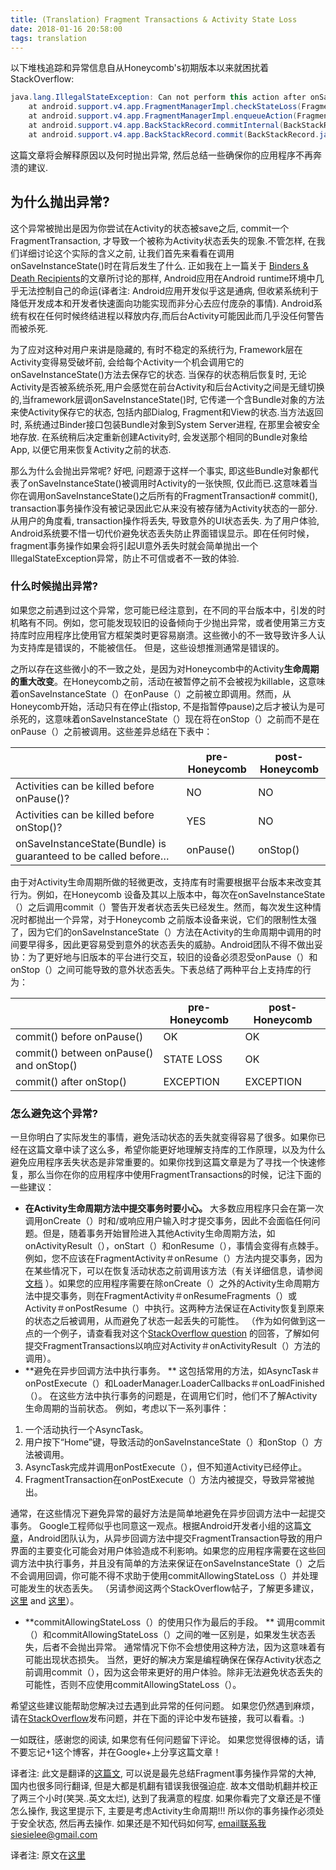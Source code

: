 ```yaml
---
title: (Translation) Fragment Transactions & Activity State Loss
date: 2018-01-16 20:58:00
tags: translation
---
```


以下堆栈追踪和异常信息自从Honeycomb's初期版本以来就困扰着StackOverflow:

```java
java.lang.IllegalStateException: Can not perform this action after onSaveInstanceState
    at android.support.v4.app.FragmentManagerImpl.checkStateLoss(FragmentManager.java:1341)
    at android.support.v4.app.FragmentManagerImpl.enqueueAction(FragmentManager.java:1352)
    at android.support.v4.app.BackStackRecord.commitInternal(BackStackRecord.java:595)
    at android.support.v4.app.BackStackRecord.commit(BackStackRecord.java:574)
```

这篇文章将会解释原因以及何时抛出异常, 然后总结一些确保你的应用程序不再奔溃的建议.

## **为什么抛出异常?**

这个异常被抛出是因为你尝试在Activity的状态被save之后, commit一个FragmentTransaction, 才导致一个被称为Activity状态丢失的现象.不管怎样, 在我们详细讨论这个实际的含义之前, 让我们首先来看看在调用onSaveInstanceState()时在背后发生了什么. 正如我在上一篇关于 [Binders & Death Recipients](https://www.androiddesignpatterns.com/2013/08/binders-death-recipients.html)的文章所讨论的那样, Android应用在Android runtime环境中几乎无法控制自己的命运(译者注: Android应用开发似乎这是通病, 但收紧系统利于降低开发成本和开发者快速面向功能实现而非分心去应付庞杂的事情). Android系统有权在任何时候终结进程以释放内存,而后台Activity可能因此而几乎没任何警告而被杀死.

为了应对这种对用户来讲是隐藏的, 有时不稳定的系统行为, Framework层在Activity变得易受破坏前, 会给每个Activity一个机会调用它的onSaveInstanceState()方法去保存它的状态. 当保存的状态稍后恢复时, 无论Activity是否被系统杀死,用户会感觉在前台Activity和后台Activity之间是无缝切换的,当framework层调onSaveInstanceState()时, 它传递一个含Bundle对象的方法来使Activity保存它的状态, 包括内部Dialog, Fragment和View的状态.当方法返回时, 系统通过Binder接口包装Bundle对象到System Server进程, 在那里会被安全地存放. 在系统稍后决定重新创建Activity时, 会发送那个相同的Bundle对象给App, 以便它用来恢复Activity之前的状态.

那么为什么会抛出异常呢? 好吧, 问题源于这样一个事实, 即这些Bundle对象都代表了onSaveInstanceState()被调用时Activity的一张快照, 仅此而已.这意味着当你在调用onSaveInstanceState()之后所有的FragmentTransaction# commit(), transaction事务操作没有被记录因此它从来没有被存储为Activity状态的一部分.从用户的角度看, transaction操作将丢失, 导致意外的UI状态丢失. 为了用户体验, Android系统要不惜一切代价避免状态丢失防止界面错误显示。即在任何时候，fragment事务操作如果会将引起UI意外丢失时就会简单抛出一个IllegalStateException异常，防止不可信或者不一致的体验.

### **什么时候抛出异常?**

如果您之前遇到过这个异常，您可能已经注意到，在不同的平台版本中，引发的时机略有不同。例如，您可能发现较旧的设备倾向于少抛出异常，或者使用第三方支持库时应用程序比使用官方框架类时更容易崩溃。这些微小的不一致导致许多人认为支持库是错误的，不能被信任。 但是，这些设想推测通常是错误的。

之所以存在这些微小的不一致之处，是因为对Honeycomb中的Activity**生命周期的重大改变**。在Honeycomb之前，活动在被暂停之前不会被视为killable，这意味着onSaveInstanceState（）在onPause（）之前被立即调用。然而，从Honeycomb开始，活动只有在停止(指stop, 不是指暂停pause)之后才被认为是可杀死的，这意味着onSaveInstanceState（）现在将在onStop（）之前而不是在onPause（）之前被调用。这些差异总结在下表中：

|                                                              | **pre-Honeycomb** | **post-Honeycomb** |
| ------------------------------------------------------------ | ----------------- | ------------------ |
| Activities can be killed before onPause()?                   | NO                | NO                 |
| Activities can be killed before onStop()?                    | YES               | NO                 |
| onSaveInstanceState(Bundle) is guaranteed to be called before… | onPause()         | onStop()           |

由于对Activity生命周期所做的轻微更改，支持库有时需要根据平台版本来改变其行为。例如，在Honeycomb 设备及其以上版本中，每次在onSaveInstanceState（）之后调用commit（）警告开发者状态丢失已经发生。然而，每次发生这种情况时都抛出一个异常，对于Honeycomb 之前版本设备来说，它们的限制性太强了，因为它们的onSaveInstanceState（）方法在Activity的生命周期中调用的时间要早得多，因此更容易受到意外的状态丢失的威胁。Android团队不得不做出妥协：为了更好地与旧版本的平台进行交互，较旧的设备必须忍受onPause（）和onStop（）之间可能导致的意外状态丢失。下表总结了两种平台上支持库的行为：

|                                         | **pre-Honeycomb** | **post-Honeycomb** |
| --------------------------------------- | ----------------- | ------------------ |
| commit() before onPause()               | OK                | OK                 |
| commit() between onPause() and onStop() | STATE LOSS        | OK                 |
| commit() after onStop()                 | EXCEPTION         | EXCEPTION          |

### **怎么避免这个异常?**

一旦你明白了实际发生的事情，避免活动状态的丢失就变得容易了很多。如果你已经在这篇文章中读了这么多，希望你能更好地理解支持库的工作原理，以及为什么避免应用程序丢失状态是非常重要的。如果你找到这篇文章是为了寻找一个快速修复，那么当你在你的应用程序中使用FragmentTransactions的时候，记注下面的一些建议：

- **在Activity生命周期方法中提交事务时要小心。** 大多数应用程序只会在第一次调用onCreate（）时和/或响应用户输入时才提交事务，因此不会面临任何问题。但是，随着事务开始冒险进入其他Activity生命周期方法，如onActivityResult（），onStart（）和onResume（），事情会变得有点棘手。例如，您不应该在FragmentActivity＃onResume（）方法内提交事务，因为在某些情况下，可以在恢复活动状态之前调用该方法（有关详细信息，请参阅[文档](http://developer.android.com/reference/android/support/v4/app/FragmentActivity.html#onResume()) ）。如果您的应用程序需要在除onCreate（）之外的Activity生命周期方法中提交事务，则在FragmentActivity＃onResumeFragments（）或Activity＃onPostResume（）中执行。这两种方法保证在Activity恢复到原来的状态之后被调用，从而避免了状态一起丢失的可能性。 （作为如何做到这一点的一个例子，请查看我对这个[StackOverflow question](http://stackoverflow.com/q/16265733/844882) 的回答，了解如何提交FragmentTransactions以响应对Activity＃onActivityResult（）方法的调用）。
- **避免在异步回调方法中执行事务。 **  这包括常用的方法，如AsyncTask＃onPostExecute（）和LoaderManager.LoaderCallbacks＃onLoadFinished（）。 在这些方法中执行事务的问题是，在调用它们时，他们不了解Activity生命周期的当前状态。 例如，考虑以下一系列事件：

1. 一个活动执行一个AsyncTask。
2. 用户按下“Home”键，导致活动的onSaveInstanceState（）和onStop（）方法被调用。
3. AsyncTask完成并调用onPostExecute（），但不知道Activity已经停止。
4. FragmentTransaction在onPostExecute（）方法内被提交，导致异常被抛出。

通常，在这些情况下避免异常的最好方法是简单地避免在异步回调方法中一起提交事务。 Google工程师似乎也同意这一观点。根据Android开发者小组的这篇[文章](https://groups.google.com/forum/#!msg/android-developers/dXZZjhRjkMk/QybqCW5ukDwJ)，Android团队认为，从异步回调方法中提交FragmentTransaction导致的用户界面的主要变化可能会对用户体验造成不利影响。如果您的应用程序需要在这些回调方法中执行事务，并且没有简单的方法来保证在onSaveInstanceState（）之后不会调用回调，你可能不得不求助于使用commitAllowingStateLoss（）并处理可能发生的状态丢失。 （另请参阅这两个StackOverflow帖子，了解更多建议，[这里](http://stackoverflow.com/q/8040280/844882) and [这里](http://stackoverflow.com/q/7992496/844882)）。

- **commitAllowingStateLoss（）的使用只作为最后的手段。 **  调用commit（）和commitAllowingStateLoss（）之间的唯一区别是，如果发生状态丢失，后者不会抛出异常。
  通常情况下你不会想使用这种方法，因为这意味着有可能出现状态损失。 当然，更好的解决方案是编程确保在保存Activity状态之前调用commit（），因为这会带来更好的用户体验。除非无法避免状态丢失的可能性，否则不应使用commitAllowingStateLoss（）。

希望这些建议能帮助您解决过去遇到此异常的任何问题。 如果您仍然遇到麻烦，请在[StackOverflow](http://stackoverflow.com/)发布问题，并在下面的评论中发布链接，我可以看看。:)

一如既往，感谢您的阅读, 如果您有任何问题留下评论。 如果您觉得很棒的话，请不要忘记+1这个博客，并在Google+上分享这篇文章！

译者注: 此文是翻译的[这篇文](https://www.androiddesignpatterns.com/2013/08/fragment-transaction-commit-state-loss.html), 可以说是最先总结Fragment事务操作异常的大神, 国内也很多同行翻译, 但是大都是机翻有错误我很强迫症. 故本文借助机翻并校正了两三个小时(笑哭..英文太烂), 达到了我满意的程度. 如果你看完了文章还是不懂怎么操作, 我这里提示下, 主要是考虑Activity生命周期!!! 所以你的事务操作必须处于安全状态, 然后再去操作. 如果还是不知代码如何写, email联系我siesielee@gmail.com



译者注: 原文在[这里](https://www.androiddesignpatterns.com/2013/08/fragment-transaction-commit-state-loss.html)